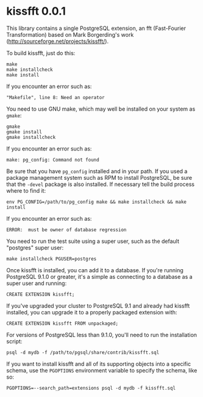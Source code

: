 kissfft 0.0.1
=============

This library contains a single PostgreSQL extension, an fft (Fast-Fourier
Transformation) based on Mark Borgerding's work (http://sourceforge.net/projects/kissfft/).

To build kissfft, just do this:

	make
	make installcheck
	make install

If you encounter an error such as:

	"Makefile", line 8: Need an operator

You need to use GNU make, which may well be installed on your system as
`gmake`:

	gmake
	gmake install
	gmake installcheck

If you encounter an error such as:

	make: pg_config: Command not found

Be sure that you have `pg_config` installed and in your path. If you used a
package management system such as RPM to install PostgreSQL, be sure that the
`-devel` package is also installed. If necessary tell the build process where
to find it:

	env PG_CONFIG=/path/to/pg_config make && make installcheck && make install

If you encounter an error such as:

	ERROR:  must be owner of database regression

You need to run the test suite using a super user, such as the default
"postgres" super user:

	make installcheck PGUSER=postgres

Once kissfft is installed, you can add it to a database. If you're running
PostgreSQL 9.1.0 or greater, it's a simple as connecting to a database as a
super user and running:

	CREATE EXTENSION kissfft;

If you've upgraded your cluster to PostgreSQL 9.1 and already had kissfft
installed, you can upgrade it to a properly packaged extension with:

	CREATE EXTENSION kissfft FROM unpackaged;

For versions of PostgreSQL less than 9.1.0, you'll need to run the
installation script:

	psql -d mydb -f /path/to/pgsql/share/contrib/kissfft.sql

If you want to install kissfft and all of its supporting objects into a
specific schema, use the `PGOPTIONS` environment variable to specify the
schema, like so:

	PGOPTIONS=--search_path=extensions psql -d mydb -f kissfft.sql

